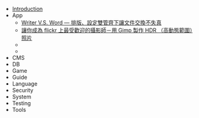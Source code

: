 * [Introduction](README.md)
* App
    * [Writer V.S. Word — 排版、設定雙管齊下讓文件交換不失真](Apps-200807-Writer.md)
    * [讓你成為 flickr 上最受歡迎的攝影師－用 Gimp 製作 HDR （高動態範圍）照片](Apps-200809-Gimp.md)
    * 
    * 
* CMS
* DB
* Game
* Guide
* Language
* Security
* System
* Testing
* Tools